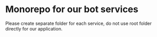# Monorepo for our bot services

Please create separate folder for each service, do not use root folder directly for our application.
